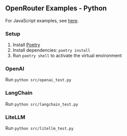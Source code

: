 ## OpenRouter Examples - Python

For JavaScript examples, see [here](https://github.com/OpenRouterTeam/openrouter-examples).

### Setup

1. Install [Poetry](https://python-poetry.org/)
2. Install dependencies: `poetry install`
3. Run `poetry shell` to activate the virtual environment

### OpenAI

Run `python src/openai_test.py`

### LangChain

Run `python src/langchain_test.py`

### LiteLLM

Run `python src/litellm_test.py`
